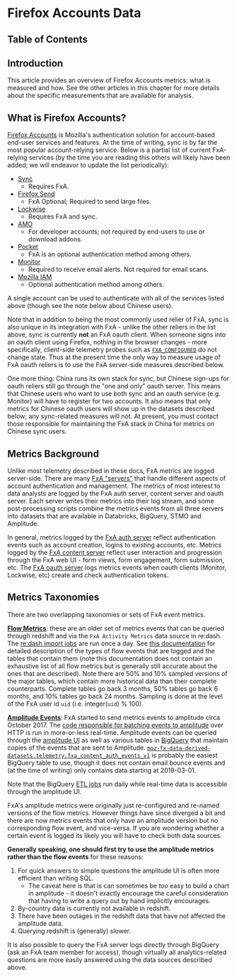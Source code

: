 # Firefox Accounts Data

## Table of Contents
<!-- toc -->

## Introduction

This article provides an overview of Firefox Accounts metrics: what is measured and how. See the other articles in this chapter for more details about the specific measurements that are available for analysis.

## What is Firefox Accounts?

[Firefox Accounts](https://www.mozilla.org/en-US/firefox/accounts/) is Mozilla's authentication solution for account-based end-user services and features. At the time of writing, sync is by far the most popular account-relying service. Below is a partial list of current FxA-relying services (by the time you are reading this others will likely have been added; we will endeavor to update the list periodically):

* [Sync](https://support.mozilla.org/en-US/kb/how-do-i-set-sync-my-computer)
    * Requires FxA.
* [Firefox Send](https://send.firefox.com/)
    * FxA Optional; Required to send large files.
* [Lockwise](https://lockwise.firefox.com/)
    * Requires FxA and sync.
* [AMO](https://addons.mozilla.org/en-US/firefox/)
    * For developer accounts; not required by end-users to use or download addons.
* [Pocket](https://getpocket.com/login/?ep=1)
    * FxA is an optional authentication method among others.
* [Monitor](http://monitor.firefox.com/)
    * Required to receive email alerts. Not required for email scans.
* [Mozilla IAM](https://wiki.mozilla.org/IAM/Frequently_asked_questions)
    * Optional authentication method among others.

A single account can be used to authenticate with all of the services listed above (though see the note below about Chinese users).

Note that in addition to being the most commonly used relier of FxA, sync is also unique in its integration with FxA - unlike the other reliers in the list above, sync is currently **not** an FxA oauth client. When someone signs into an oauth client using Firefox, nothing in the browser changes - more specifically, client-side telemetry probes such as [`FXA_CONFIGURED`](https://telemetry.mozilla.org/probe-dictionary/?detailView=histogram%2FFXA_CONFIGURED) do not change state. Thus at the present time the only way to measure usage of FxA oauth reliers is to use the FxA server-side measures described below.

One more thing: China runs its own stack for sync, but Chinese sign-ups for oauth reliers still go through the "one and only" oauth server. This means that Chinese users who want to use both sync and an oauth service (e.g. Monitor) will have to register for two accounts. It also means that only metrics for Chinese oauth users will show up in the datasets described below; any sync-related measures will not. At present, you must contact those responsible for maintaining the FxA stack in China for metrics on Chinese sync users.

## Metrics Background

Unlike most telemetry described in these docs, FxA metrics are logged server-side. There are many [FxA "servers"](https://github.com/mozilla/fxa/tree/master/packages) that handle different aspects of account authentication and management. The metrics of most interest to data analysts are logged by the FxA auth server, content server and oauth server. Each server writes their metrics into their log stream, and some post-processing scripts combine the metrics events from all three servers into datasets that are available in Databricks, BigQuery, STMO and Amplitude.

In general, metrics logged by the [FxA auth server](https://github.com/mozilla/fxa/tree/master/packages/fxa-auth-server) reflect authentication events such as account creation, logins to existing accounts, etc. Metrics logged by the [FxA content server](https://github.com/mozilla/fxa/tree/master/packages/fxa-content-server) reflect user interaction and progression through the FxA web UI - form views, form engagement, form submission, etc. The [FxA oauth server](https://github.com/mozilla/fxa/tree/master/packages/fxa-auth-server/fxa-oauth-server) logs metrics events when oauth clients (Monitor, Lockwise, etc) create and check authentication tokens.

## Metrics Taxonomies

There are two overlapping taxonomies or sets of FxA event metrics.

[**Flow Metrics**](https://github.com/mozilla/fxa-auth-server/blob/master/docs/metrics-events.md): these are an older set of metrics events that can be queried through redshift and via the `FxA Activity Metrics` data source in re:dash. The [re:dash import jobs](https://github.com/mozilla/fxa-activity-metrics/) are run once a day. See [this documentation](https://github.com/mozilla/fxa-auth-server/blob/master/docs/metrics-events.md) for detailed description of the types of flow events that are logged and the tables that contain them (note this documentation does not contain an exhaustive list of all flow metrics but is generally still accurate about the ones that are described). Note there are 50% and 10% sampled versions of the major tables, which contain more historical data than their complete counterparts. Complete tables go back 3 months, 50% tables go back 6 months, and 10% tables go back 24 months. Sampling is done at the level of the FxA user id `uid` (i.e. integer(`uid`) % 100).

[**Amplitude Events**](https://analytics.amplitude.com/mozilla-corp/manage/project/178231/advanced/events): FxA started to send metrics events to amplitude circa October 2017. The [code responsible for batching events to amplitude](https://github.com/mozilla/fxa-amplitude-send) over HTTP is run in more-or-less real-time. Amplitude events can be queried through the [amplitude UI](https://analytics.amplitude.com/mozilla-corp/space/vj9qof9) as well as various tables in [BigQuery](https://console.cloud.google.com/bigquery?project=moz-fx-data-derived-datasets) that maintain copies of the events that are sent to Amplitude. [`moz-fx-data-derived-datasets.telemetry.fxa_content_auth_events_v1`](https://github.com/mozilla/bigquery-etl/blob/master/sql/telemetry/fxa_content_auth_events_v1/view.sql) is probably the easiest BigQuery table to use, though it does not contain email bounce events and (at the time of writing) only contains data starting at 2019-03-01.

Note that the BigQuery [ETL jobs](https://github.com/mozilla/bigquery-etl/tree/master/sql) run daily while real-time data is accessible through the amplitude UI.

FxA's amplitude metrics were originally just re-configured and re-named versions of the flow metrics. However things have since diverged a bit and there are now metrics events that only have an amplitude version but no corresponding flow event, and vice-versa. If you are wondering whether a certain event is logged its likely you will have to check both data sources.

**Generally speaking, one should first try to use the amplitude metrics rather than the flow events** for these reasons:
1. For quick answers to simple questions the amplitude UI is often more efficient than writing SQL.
    * The caveat here is that is can sometimes be *too* easy to build a chart in amplitude - it doesn't exactly encourage the careful consideration that having to write a query out by hand implicitly encourages.
2. By-country data is currently not available in redshift.
3. There have been outages in the redshift data that have not affected the amplitude data.
4. Querying redshift is (generally) slower.

It is also possible to query the FxA server logs directly through BigQuery (ask an FxA team member for access), though virtually all analytics-related questions are more easily answered using the data sources described above.
